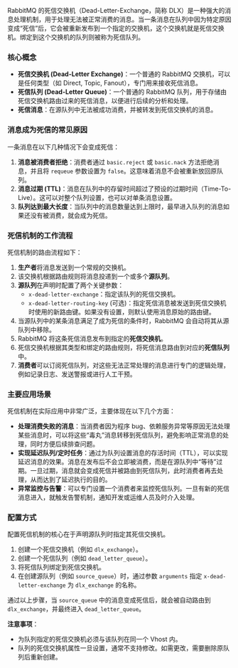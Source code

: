 
RabbitMQ 的死信交换机（Dead-Letter-Exchange，简称 DLX）是一种强大的消息处理机制，用于处理无法被正常消费的消息。当一条消息在队列中因为特定原因变成“死信”后，它会被重新发布到一个指定的交换机，这个交换机就是死信交换机。绑定到这个交换机的队列则被称为死信队列。

### 核心概念

*   **死信交换机 (Dead-Letter Exchange)**：一个普通的 RabbitMQ 交换机，可以是任何类型（如 Direct, Topic, Fanout），专门用来接收死信消息。
*   **死信队列 (Dead-Letter Queue)**：一个普通的 RabbitMQ 队列，用于存储由死信交换机路由过来的死信消息，以便进行后续的分析和处理。
*   **死信消息**：在源队列中无法被成功消费，并被转发到死信交换机的消息。

### 消息成为死信的常见原因

一条消息在以下几种情况下会变成死信：

1.  **消息被消费者拒绝**：消费者通过 `basic.reject` 或 `basic.nack` 方法拒绝消息，并且将 `requeue` 参数设置为 `false`。这意味着消息不会被重新放回原队列。
2.  **消息过期 (TTL)**：消息在队列中的存留时间超过了预设的过期时间（Time-To-Live）。这可以对整个队列设置，也可以对单条消息设置。
3.  **队列达到最大长度**：当队列中的消息数量达到上限时，最早进入队列的消息如果还没有被消费，就会成为死信。

### 死信机制的工作流程

死信机制的路由流程如下：

1.  **生产者**将消息发送到一个常规的交换机。
2.  该交换机根据路由规则将消息投递到一个或多个**源队列**。
3.  **源队列**在声明时配置了两个关键参数：
    *   `x-dead-letter-exchange`：指定该队列的死信交换机。
    *   `x-dead-letter-routing-key` (可选)：指定死信消息被发送到死信交换机时使用的新路由键。如果没有设置，则默认使用消息原始的路由键。
4.  当源队列中的某条消息满足了成为死信的条件时，RabbitMQ 会自动将其从源队列中移除。
5.  RabbitMQ 将这条死信消息发布到指定的**死信交换机**。
6.  死信交换机根据其类型和绑定的路由规则，将死信消息路由到对应的**死信队列**中。
7.  **消费者**可以订阅死信队列，对这些无法正常处理的消息进行专门的逻辑处理，例如记录日志、发送警报或进行人工干预。

### 主要应用场景

死信机制在实际应用中非常广泛，主要体现在以下几个方面：

*   **处理消费失败的消息**：当消费者因为程序 bug、依赖服务异常等原因无法处理某些消息时，可以将这些“毒丸”消息转移到死信队列，避免影响正常消息的处理，同时方便后续排查问题。
*   **实现延迟队列/定时任务**：通过为队列设置消息的存活时间（TTL），可以实现延迟消息的效果。消息在发布后不会立即被消费，而是在源队列中“等待”过期。一旦过期，消息就会变成死信并被路由到死信队列，此时消费者再去处理，从而达到了延迟执行的目的。
*   **异常监控与告警**：可以专门设置一个消费者来监控死信队列。一旦有新的死信消息进入，就触发告警机制，通知开发或运维人员及时介入处理。

### 配置方式

配置死信机制的核心在于声明源队列时指定其死信交换机。

1.  创建一个死信交换机（例如 `dlx_exchange`）。
2.  创建一个死信队列（例如 `dead_letter_queue`）。
3.  将死信队列绑定到死信交换机。
4.  在创建源队列（例如 `source_queue`）时，通过参数 `arguments` 指定 `x-dead-letter-exchange` 为 `dlx_exchange` 的名称。

通过以上步骤，当 `source_queue` 中的消息变成死信后，就会被自动路由到 `dlx_exchange`，并最终进入 `dead_letter_queue`。

**注意事项**：
*   为队列指定的死信交换机必须与该队列在同一个 Vhost 内。
*   队列的死信交换机属性一旦设置，通常不支持修改。如需更改，需要删除原队列后重新创建。